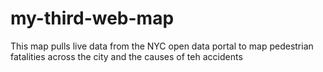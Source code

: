 # my-third-web-map
 
This map pulls live data from the NYC open data portal to map pedestrian fatalities across the city and the causes of teh accidents
